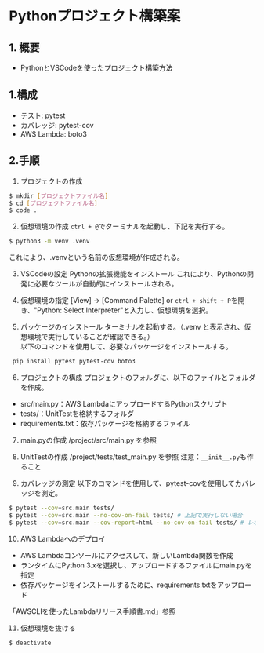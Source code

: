 # Pythonプロジェクト構築案

## 1. 概要
- PythonとVSCodeを使ったプロジェクト構築方法

## 1.構成
- テスト: pytest
- カバレッジ: pytest-cov
- AWS Lambda: boto3

## 2.手順
1. プロジェクトの作成
```bash
$ mkdir [プロジェクトファイル名]
$ cd [プロジェクトファイル名]
$ code . 
```
2. 仮想環境の作成
`ctrl + @`でターミナルを起動し、下記を実行する。
```bash
$ python3 -m venv .venv
```
これにより、.venvという名前の仮想環境が作成される。

3. VSCodeの設定
Pythonの拡張機能をインストール
これにより、Pythonの開発に必要なツールが自動的にインストールされる。

4. 仮想環境の指定
[View] -> [Command Palette] or `ctrl + shift + P`を開き、"Python: Select Interpreter"と入力し、仮想環境を選択。

5. パッケージのインストール
ターミナルを起動する。（.venv と表示され、仮想環境で実行していることが確認できる。）  
以下のコマンドを使用して、必要なパッケージをインストールする。
```bash
 pip install pytest pytest-cov boto3
```

6. プロジェクトの構成
プロジェクトのフォルダに、以下のファイルとフォルダを作成。
- src/main.py：AWS LambdaにアップロードするPythonスクリプト
- tests/：UnitTestを格納するフォルダ
- requirements.txt：依存パッケージを格納するファイル

7. main.pyの作成
/project/src/main.py を参照

8. UnitTestの作成
/project/tests/test_main.py を参照
注意：`__init__.py`も作ること

9. カバレッジの測定
以下のコマンドを使用して、pytest-covを使用してカバレッジを測定。
```bash
$ pytest --cov=src.main tests/
$ pytest --cov=src.main --no-cov-on-fail tests/ # 上記で実行しない場合
$ pytest --cov=src.main --cov-report=html --no-cov-on-fail tests/ # レポート出力したい場合
```

10. AWS Lambdaへのデプロイ
- AWS Lambdaコンソールにアクセスして、新しいLambda関数を作成
- ランタイムにPython 3.xを選択し、アップロードするファイルにmain.pyを指定
- 依存パッケージをインストールするために、requirements.txtをアップロード

「AWSCLIを使ったLambdaリリース手順書.md」参照

11. 仮想環境を抜ける
```bash
$ deactivate
```